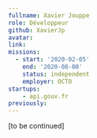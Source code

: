 ```yaml
---
fullname: Xavier Jouppe
role: Développeur
github: XavierJp
avatar:
link:
missions:
  - start: '2020-02-05'
    end: '2020-08-08'
    status: independent
    employer: OCTO
startups:
    - api.gouv.fr
previously:
---
```


[to be continued]
